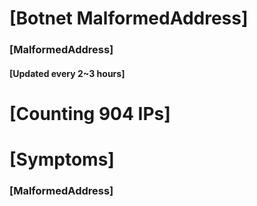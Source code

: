# [Botnet MalformedAddress]
### [MalformedAddress]
#### [Updated every 2~3 hours]

# [Counting 904 IPs]

# [Symptoms] 
###   [MalformedAddress]

